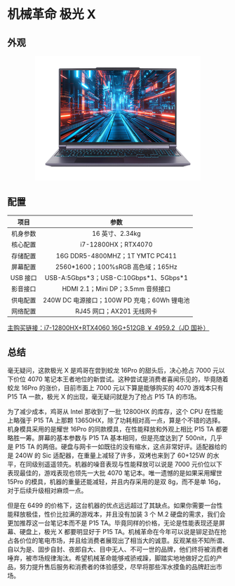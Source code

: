 # 机械革命 极光 X

## 外观

<div style="margin: 0 auto; text-align: center; width: 75%"><img src="./assets/极光X.png" /></div>

## 配置

|   项目   |                    参数                     |
| :------: | :-----------------------------------------: |
| 机身参数 |               16 英寸、2.34kg               |
| 核心配置 |             i7-12800HX；RTX4070             |
| 存储配置 |       16G DDR5-4800MHZ；1T YMTC PC411       |
| 屏幕配置 |     2560\*1600；100%sRGB 高色域；165Hz      |
| USB 接口 |  USB-A:5Gbps\*3；USB-C:10Gbps\*1、5Gbps\*1  |
| 影音接口 |      HDMI 2.1；Mini DP；3.5mm 音频接口      |
| 供电配置 | 240W DC 电源接口；100W PD 充电；60Wh 锂电池 |
| 网络配置 |          RJ45 网口；AX201 无线网卡          |

[主购买链接：i7-12800HX+RTX4060 16G+512GB ￥ 4959.2（JD 国补）](https://3.cn/-2b2bLm9)

## 总结

毫无疑问，这款极光 X 是鸡哥在尝到蛟龙 16Pro 的甜头后，决心抢占 7000 元以下价位 4070 笔记本王者地位的新尝试。这种尝试是消费者喜闻乐见的，毕竟随着蛟龙 16Pro 的涨价，目前市面上 7000 元以下算是能够购买的 4070 游戏本只有 P15 TA 一款，极光 X 的出现，毫无疑问就是为了抢占 P15 TA 的市场。

为了减少成本，鸡哥从 Intel 那收到了一批 12800HX 的库存，这个 CPU 在性能上略强于 P15 TA 上那颗 13650HX，除了功耗相对高一点，算是个不错的选择。机身模具采用的是耀世 16Pro 的同款模具，在性能释放和外观上相比 P15 TA 都要略胜一筹。屏幕的基本参数与 P15 TA 基本相同，但是亮度达到了 500nit，几乎是 P15 TA 的两倍。硬盘与网卡一如既往的没有缩水，这点非常好评。适配器给的是 240W 的 Sic 适配器，在重量上减轻了许多，双烤也来到了 60+125W 的水平，在同级别遥遥领先。机器的噪音表现与性能释放可以说是 7000 元价位以下表现最佳的，游戏表现也领先一大批 4070 笔记本。唯一遗憾的是如果采用耀世 15Pro 的模具，机器的重量还能减轻，并且内存采用的是双 8g，而不是单 16g，对于后续升级相对麻烦一点。

但是在 6499 的价格下，这台机器的优点远远超过了其缺点。如果你需要一台性能释放极佳，性价比拉满的游戏本，并且没有加装 3 个 M.2 硬盘的需求，我们会更加推荐这一台笔记本而不是 P15 TA。毕竟同样的价格，无论是性能表现还是屏幕、硬盘上，极光 X 都要明显好于 P15 TA。机械革命在今年可以说是铆足劲在抢占各价位的笔电市场，并且给消费者展现出了相当大的诚意。反观某些不知所谓、自以为是、固步自封、夜郎自大、目中无人、不可一世的品牌，他们终将被消费者唾弃，被市场规律淘汰。希望机械革命能够戒骄戒躁，脚踏实地地做好之后的产品，努力提升售后服务和消费者的体验感受，尽早将那些浑水摸鱼的品牌赶出市场。
